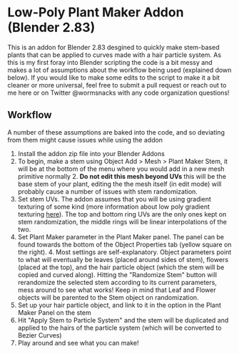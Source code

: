# Low-Poly Plant Maker Addon (Blender 2.83)

This is an addon for Blender 2.83 desgined to quickly make stem-based plants that can be applied to curves made with a hair particle system. As this is my first foray into Blender scripting the code is a bit messy and makes a lot of assumptions about the workflow being used (explained down below). If you would like to make some edits to the script to make it a bit cleaner or more universal, feel free to submit a pull request or reach out to me here or on Twitter @wormsnacks with any code organization questions!

## Workflow
A number of these assumptions are baked into the code, and so deviating from them might cause issues while using the addon

1. Install the addon zip file into your Blender Addons
2. To begin, make a stem using Object Add > Mesh > Plant Maker Stem, it will be at the bottom of the menu where you would add in a new mesh primitive normally
    2. **Do not edit this mesh beyond UVs** this will be the base stem of your plant, editing the the mesh itself (in edit mode) will probably cause a number of issues with stem randomization.
3. Set stem UVs. The addon assumes that you will be using gradient texturing of some kind (more information about low poly gradient texturing [here](https://www.patreon.com/posts/7715616)). The top and bottom ring UVs are the only ones kept on stem randomization, the middle rings will be linear interpolations of the two.
4. Set Plant Maker parameter in the Plant Maker panel. The panel can be found towards the bottom of the Object Properties tab (yellow square on the right).
    4. Most settings are self-explanatory. Object parameters point to what will eventually be leaves (placed around sides of stem), flowers (placed at the top), and the hair particle object (which the stem will be copied and curved along). Hitting the "Randomize Stem" button will rerandomize the selected stem according to its current parameters, mess around to see what works! Keep in mind that Leaf and Flower objects will be parented to the Stem object on randomization.
5. Set up your hair particle object, and link to it in the option in the Plant Maker Panel on the stem
6. Hit "Apply Stem to Particle System" and the stem will be duplicated and applied to the hairs of the particle system (which will be converted to Bezier Curves)
7. Play around and see what you can make!

